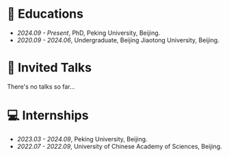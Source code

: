 # 📖 Educations
- *2024.09 - Present*, PhD, Peking University, Beijing.
- *2020.09 - 2024.06*, Undergraduate, Beijing Jiaotong University, Beijing.

# 💬 Invited Talks
There's no talks so far...

# 💻 Internships
- *2023.03 - 2024.09*, Peking University, Beijing.
- *2022.07 - 2022.09*, University of Chinese Academy of Sciences, Beijing.